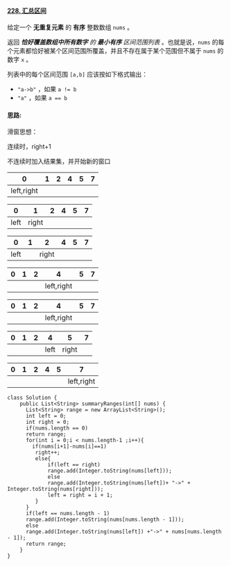 #### [228. 汇总区间](https://leetcode.cn/problems/summary-ranges/)

给定一个  **无重复元素** 的 **有序** 整数数组 `nums` 。

返回 ***恰好覆盖数组中所有数字** 的 **最小有序** 区间范围列表* 。也就是说，`nums` 的每个元素都恰好被某个区间范围所覆盖，并且不存在属于某个范围但不属于 `nums` 的数字 `x` 。

列表中的每个区间范围 `[a,b]` 应该按如下格式输出：

- `"a->b"` ，如果 `a != b`
- `"a"` ，如果 `a == b`

#### 思路:

滑窗思想：

连续时，right+1

不连续时加入结果集，并开始新的窗口

| 0          | 1    | 2    | 4    | 5    | 7    |
| ---------- | ---- | ---- | ---- | ---- | ---- |
| left,right |      |      |      |      |      |

| 0    | 1     | 2    | 4    | 5    | 7    |
| ---- | ----- | ---- | ---- | ---- | ---- |
| left | right |      |      |      |      |

| 0    | 1    | 2     | 4    | 5    | 7    |
| ---- | ---- | ----- | ---- | ---- | ---- |
| left |      | right |      |      |      |

| 0    | 1    | 2    | 4          | 5    | 7    |
| ---- | ---- | ---- | ---------- | ---- | ---- |
|      |      |      | left,right |      |      |

| 0    | 1    | 2    | 4          | 5    | 7    |
| ---- | ---- | ---- | ---------- | ---- | ---- |
|      |      |      | left,right |      |      |

| 0    | 1    | 2    | 4    | 5     | 7    |
| ---- | ---- | ---- | ---- | ----- | ---- |
|      |      |      | left | right |      |

| 0    | 1    | 2    | 4    | 5    | 7          |
| ---- | ---- | ---- | ---- | ---- | ---------- |
|      |      |      |      |      | left,right |

```
class Solution {
    public List<String> summaryRanges(int[] nums) {
      List<String> range = new ArrayList<String>();
      int left = 0;
      int right = 0;
      if(nums.length == 0) 
      return range;
      for(int i = 0;i < nums.length-1 ;i++){
        if(nums[i+1]-nums[i]==1)
         right++;
         else{
             if(left == right)
             range.add(Integer.toString(nums[left]));
             else
             range.add(Integer.toString(nums[left])+ "->" + Integer.toString(nums[right]));
             left = right = i + 1;
         }
      }
      if(left == nums.length - 1) 
      range.add(Integer.toString(nums[nums.length - 1]));
      else
      range.add(Integer.toString(nums[left]) +"->" + nums[nums.length - 1]);
      return range;
    }
}
```

